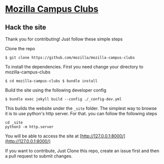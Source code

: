 # [Mozilla Campus Clubs](https://campus.mozilla.community/)

## Hack the site

Thank you for contributing! Just follow these simple steps

Clone the repo

``$ git clone https://github.com/mozilla/mozilla-campus-clubs``

To install the dependencies. First you need change your directory to mozilla-campus-clubs

``$ cd mozilla-campus-clubs
  $ bundle install``

Build the site using the following developer config

``$ bundle exec jekyll build --config ./_config-dev.yml``

This builds the website under the `_site` folder. The simplest way to browse it is to use python's http server. For that. you can follow the following steps

```
cd _site
python3 -m http.server
```

You will be able to access the site at [http://127.0.0.1:8000/](http://127.0.0.1:8000/)

If you want to contribute, Just Clone this repo, create an issue first and then a pull request to submit changes.
